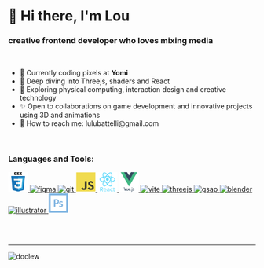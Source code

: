 <h1 align="left" > 👋 Hi there, I'm Lou</h1>

<h3 align="left" > creative frontend developer who loves mixing media</h3>
<br/>
<ul>
<li> 🚀 Currently coding pixels at <b>Yomi</b> </li>
<li> 🌱 Deep diving into Threejs, shaders and React </li>
<li> 🌱 Exploring physical computing, interaction design and creative technology </li>
<li> ✨ Open to collaborations on game development and innovative projects using 3D and animations </li>
<li> 💌 How to reach me: lulubattelli@gmail.com </li>
</ul>
<br/>
<h3 align="left">Languages and Tools:</h3>
<p align="left">
  <a href="https://www.w3schools.com/css/" target="_blank" rel="noreferrer">
    <img src="https://raw.githubusercontent.com/devicons/devicon/master/icons/css3/css3-original-wordmark.svg" alt="css3" width="40" height="40"/>
  </a> 
  <a href="https://www.figma.com/" target="_blank" rel="noreferrer"> 
    <img src="https://www.vectorlogo.zone/logos/figma/figma-icon.svg" alt="figma" width="40" height="40"/>
  </a> 
  <a href="https://git-scm.com/" target="_blank" rel="noreferrer"> 
    <img src="https://www.vectorlogo.zone/logos/git-scm/git-scm-icon.svg" alt="git" width="40" height="40"/> 
  </a>
  <a href="https://developer.mozilla.org/en-US/docs/Web/JavaScript" target="_blank" rel="noreferrer">
    <img src="https://raw.githubusercontent.com/devicons/devicon/master/icons/javascript/javascript-original.svg" alt="javascript" width="40" height="40"/>
  </a> 
  <a href="https://reactjs.org/" target="_blank" rel="noreferrer"> 
    <img src="https://raw.githubusercontent.com/devicons/devicon/master/icons/react/react-original-wordmark.svg" alt="react" width="40" height="40"/>
  </a>
<a href="https://vuejs.org/" target="_blank" rel="noreferrer"> 
  <img src="https://raw.githubusercontent.com/devicons/devicon/master/icons/vuejs/vuejs-original-wordmark.svg" alt="vuejs" width="40" height="40"/>
</a> 
  <a href="https://vitejs.dev/" target="_blank" rel="noreferrer"> 
  <img src="https://upload.wikimedia.org/wikipedia/commons/thumb/f/f1/Vitejs-logo.svg/820px-Vitejs-logo.svg.png?20220412224743" alt="vite" width="40" height="40"/>
</a>
  <a href="https://threejs.org/" target="_blank" rel="noreferrer"> 
    <img src="https://raw.githubusercontent.com/mrdoob/three.js/38bf5f47a8c01a1d12d16a41b4097dc9ee31daad/files/icon.svg" alt="threejs" width="40" height="40"/>
  </a> 
  <a href="https://greensock.com/gsap/" target="_blank" rel="noreferrer"> 
    <img src="https://cdn.worldvectorlogo.com/logos/gsap-greensock.svg" alt="gsap" width="40" height="40"/>
  </a> 
  <a href="https://www.blender.org/" target="_blank" rel="noreferrer"> 
  <img src="https://upload.wikimedia.org/wikipedia/commons/thumb/0/0c/Blender_logo_no_text.svg/240px-Blender_logo_no_text.svg.png" alt="blender" width="auto" height="40"/>
</a>
  <a href="https://www.adobe.com/in/products/illustrator.html" target="_blank" rel="noreferrer">
    <img src="https://www.vectorlogo.zone/logos/adobe_illustrator/adobe_illustrator-icon.svg" alt="illustrator" width="40" height="40"/>
  </a> 
  <a href="https://www.photoshop.com/en" target="_blank" rel="noreferrer"> 
    <img src="https://raw.githubusercontent.com/devicons/devicon/master/icons/photoshop/photoshop-line.svg" alt="photoshop" width="40" height="40"/> 
  </a>
</p>
<br/> <br/> 
<hr/> 
 <p align="left"> <img src="https://komarev.com/ghpvc/?username=doclew&label=Profile%20views&color=0e75b6&style=flat" alt="doclew" /> </p>


